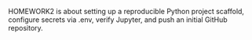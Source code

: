 HOMEWORK2 is about setting up a reproducible Python project scaffold, configure secrets via .env, verify Jupyter, and push an initial GitHub repository.